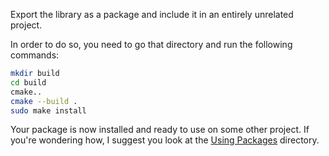 
 Export the library as a package and include it in an entirely unrelated project.

In order to do so, you need to go that directory and run the following commands:

```bash
mkdir build
cd build
cmake..
cmake --build .
sudo make install
```

Your package is now installed and ready to use on some other project.
If you're wondering how, I suggest you look at the <a href="https://github.com/djeada/CMake/tree/main/src/ExportingAndUsingPackages/UsingPackages">Using Packages</a> directory.
